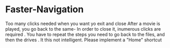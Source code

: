 # Faster-Navigation
Too many clicks needed when you want yo exit and close
After a movie is played, you go back to the same- In order to close it, inumerous clicks are required . You have to repeat the steps you need to
go back to the files, and then the drives . It this not intelligent.
Please implement a "Home" shortcut
